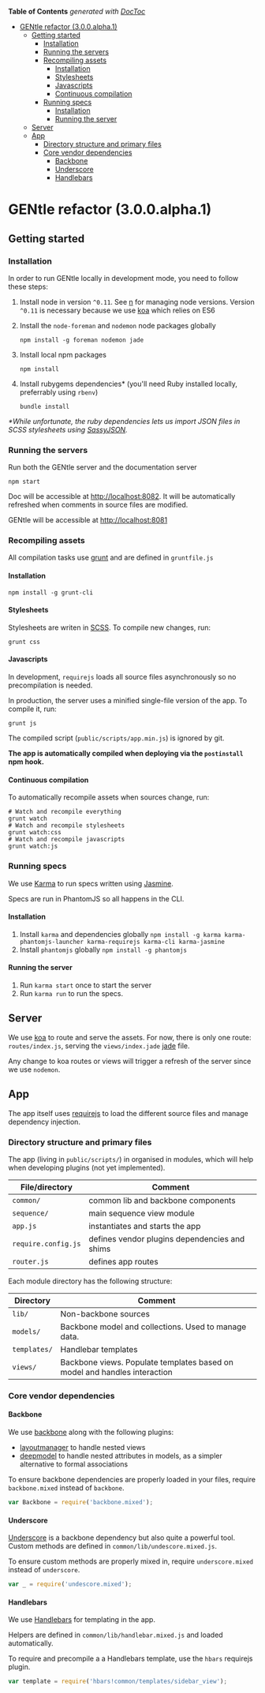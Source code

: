 <!-- START doctoc generated TOC please keep comment here to allow auto update -->
<!-- DON'T EDIT THIS SECTION, INSTEAD RE-RUN doctoc TO UPDATE -->
**Table of Contents**  *generated with [DocToc](http://doctoc.herokuapp.com/)*

- [GENtle refactor (3.0.0.alpha.1)](#gentle-refactor-300alpha1)
  - [Getting started](#getting-started)
    - [Installation](#installation)
    - [Running the servers](#running-the-servers)
    - [Recompiling assets](#recompiling-assets)
      - [Installation](#installation-1)
      - [Stylesheets](#stylesheets)
      - [Javascripts](#javascripts)
      - [Continuous compilation](#continuous-compilation)
    - [Running specs](#running-specs)
      - [Installation](#installation-2)
      - [Running the server](#running-the-server)
  - [Server](#server)
  - [App](#app)
    - [Directory structure and primary files](#directory-structure-and-primary-files)
    - [Core vendor dependencies](#core-vendor-dependencies)
      - [Backbone](#backbone)
      - [Underscore](#underscore)
      - [Handlebars](#handlebars)

<!-- END doctoc generated TOC please keep comment here to allow auto update -->

# GENtle refactor (3.0.0.alpha.1)

## Getting started

### Installation

In order to run GENtle locally in development mode, you need to follow these
steps:

1. Install node in version `^0.11`. See [n](https://github.com/visionmedia/n) 
  for managing node versions. Version `^0.11` is necessary because we use 
  [koa](koajs.com) which relies on ES6
1. Install the `node-foreman` and `nodemon` node packages globally

    ```shell
    npm install -g foreman nodemon jade
    ```
  
1. Install local npm packages

    ```shell
    npm install
    ```

1. Install rubygems dependencies* (you'll need Ruby installed locally,
preferrably using `rbenv`)

    ```shell
    bundle install
    ```

_*While unfortunate, the ruby dependencies lets us import JSON files in SCSS
stylesheets using [SassyJSON](https://github.com/HugoGiraudel/SassyJSON)._


### Running the servers

Run both the GENtle server and the documentation server

```shell
npm start
```

Doc will be accessible at [http://localhost:8082](http://localhost:8082). It
will be automatically refreshed when comments in source files are modified.

GENtle will be accessible at [http://localhost:8081](http://localhost:8081)

### Recompiling assets

All compilation tasks use [grunt](http://gruntjs.com) and are defined in 
`gruntfile.js`

#### Installation

```shell
npm install -g grunt-cli
```

#### Stylesheets

Stylesheets are writen in [SCSS](http://sass-lang.com). To compile new changes, 
run:

```shell
grunt css
```

#### Javascripts

In development, `requirejs` loads all source files asynchronously so no precompilation
is needed.

In production, the server uses a minified single-file version of the app. To compile it,
run:

```shell
grunt js
```

The compiled script (`public/scripts/app.min.js`) is ignored by git. 

__The app is automatically compiled when deploying via the `postinstall` npm hook.__

#### Continuous compilation

To automatically recompile assets when sources change, run:

```shell
# Watch and recompile everything
grunt watch 
# Watch and recompile stylesheets
grunt watch:css 
# Watch and recompile javascripts
grunt watch:js 
```

### Running specs

We use [Karma](https://karma-runner.github.io) to run specs written using
[Jasmine](https://jasmine.github.io/2.0/introduction.html).

Specs are run in PhantomJS so all happens in the CLI.

#### Installation

1. Install `karma` and dependencies globally `npm install -g karma karma-phantomjs-launcher karma-requirejs karma-cli karma-jasmine`
2. Install `phantomjs` globally `npm install -g phantomjs`

#### Running the server

1. Run `karma start` once to start the server
2. Run `karma run` to run the specs. 

## Server

We use [koa](koajs.com) to route and serve the assets. For now, there is only
one route: `routes/index.js`, serving the `views/index.jade` [jade](http://jade-lang.com)
file.

Any change to koa routes or views will trigger a refresh of the server 
since we use `nodemon`.


## App

The app itself uses [requirejs](requirejs.org) to load the different 
source files and manage dependency injection.

### Directory structure and primary files

The app (living in `public/scripts/`) in organised in modules, which will help when developing plugins (not
yet implemented).

| File/directory      | Comment                                       |
| ---                 | ---                                           |
| `common/`           | common lib and backbone components            |
| `sequence/`         | main sequence view module                     |
| `app.js`            | instantiates and starts the app               |
| `require.config.js` | defines vendor plugins dependencies and shims |
| `router.js`         | defines app routes                            |


Each module directory has the following structure:

| Directory    | Comment                                                                   |
| ---          | ---                                                                       |
| `lib/`       | Non-backbone sources                                                      |
| `models/`    | Backbone model and collections. Used to manage data.                      |
| `templates/` | Handlebar templates                                                       |
| `views/`     | Backbone views. Populate templates based on model and handles interaction |

### Core vendor dependencies

#### Backbone

We use [backbone](http://backbonejs.org) along with the following plugins:

* [layoutmanager](http://layoutmanager.org) to handle nested views
* [deepmodel](https://github.com/powmedia/backbone-deep-model) to handle nested
  attributes in models, as a simpler alternative to formal associations

To ensure backbone dependencies are properly loaded in your files, require 
`backbone.mixed` instead of `backbone`.

```js
var Backbone = require('backbone.mixed');
```

#### Underscore

[Underscore](http://underscorejs.org) is a backbone dependency but also 
quite a powerful tool. Custom methods are defined in `common/lib/undescore.mixed.js`.

To ensure custom methods are properly mixed in, require `underscore.mixed` instead
of `underscore`.

```js
var _ = require('undescore.mixed');
```

#### Handlebars

We use [Handlebars](http://handlebarsjs.com) for templating in the app.

Helpers are defined in `common/lib/handlebar.mixed.js` and loaded automatically.

To require and precompile a a Handlebars template, use the `hbars` requirejs plugin.

```js
var template = require('hbars!common/templates/sidebar_view');
```









